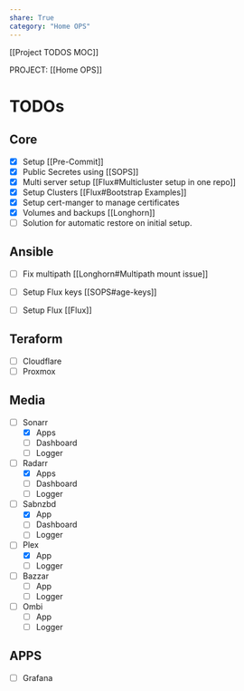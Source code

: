 ```yaml
---
share: True
category: "Home OPS"
---
```

[[Project TODOS MOC]]

PROJECT: [[Home OPS]]

# TODOs

## Core
- [x] Setup [[Pre-Commit]]
- [x] Public Secretes using [[SOPS]]
- [x] Multi server setup [[Flux#Multicluster setup in one repo]]
- [x] Setup Clusters [[Flux#Bootstrap Examples]]
- [x] Setup cert-manger to manage certificates
- [x] Volumes and backups [[Longhorn]]
- [ ] Solution for automatic restore on initial setup.

## Ansible
- [ ] Fix multipath [[Longhorn#Multipath mount issue]]
- [ ] Setup Flux keys [[SOPS#age-keys]]
- [ ] Setup Flux [[Flux]]


## Teraform
- [ ] Cloudflare
- [ ] Proxmox

## Media
- [ ] Sonarr
	- [x] Apps
	- [ ] Dashboard
	- [ ] Logger
- [ ] Radarr
	- [x] Apps
	- [ ] Dashboard
	- [ ] Logger
- [ ] Sabnzbd
	- [x] App
	- [ ] Dashboard
	- [ ] Logger
- [ ] Plex
	- [x] App
	- [ ] Logger
- [ ] Bazzar
	- [ ] App
	- [ ] Logger
- [ ] Ombi
	- [ ] App
	- [ ] Logger

## APPS
- [ ] Grafana